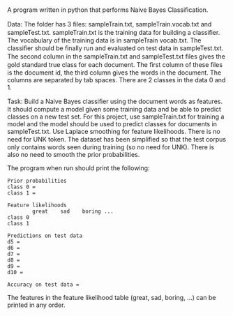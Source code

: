 A program written in python that performs Naive Bayes Classiﬁcation.

Data: The folder has 3 ﬁles: sampleTrain.txt, sampleTrain.vocab.txt and sampleTest.txt.
sampleTrain.txt is the training data for building a classiﬁer. 
The vocabulary of the training data is in sampleTrain vocab.txt. 
The classiﬁer should be ﬁnally run and evaluated on test data in sampleTest.txt. The second column in the sampleTrain.txt and sampleTest.txt ﬁles gives the gold standard true class for each document. The ﬁrst column of these ﬁles is the document id, the third column gives the words in the document. The columns are separated by tab spaces.
There are 2 classes in the data 0 and 1.

Task: Build a Naive Bayes classiﬁer using the document words as features. It should compute a model given some training data and be able to predict classes on a new test set. For this project, use sampleTrain.txt for training a model and the model should be used to predict classes for documents in sampleTest.txt. Use Laplace smoothing for feature likelihoods. There is no need for UNK token. The dataset has been simpliﬁed so that the test corpus only contains words seen during training (so no need for UNK). There is also no need to smooth the prior probabilities.

The program when run should print the following:

    Prior probabilities
    class 0 = 
    class 1 =

    Feature likelihoods 
            great    sad    boring ... 
    class 0 
    class 1

    Predictions on test data 
    d5 = 
    d6 = 
    d7 = 
    d8 = 
    d9 = 
    d10 =

    Accuracy on test data =

The features in the feature likelihood table (great, sad, boring, ...) can be printed in any order.		
